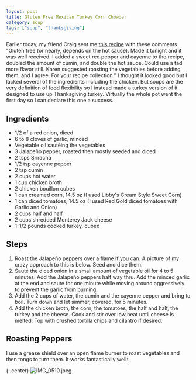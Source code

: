 ```yaml
---
layout: post
title: Gluten Free Mexican Turkey Corn Chowder
category: soup
tags: ["soup", "thanksgiving"]
---
```

Earlier today, my friend Craig sent me [this recipe](https://www.tasteofhome.com/recipes/mexican-chicken-corn-chowder/) with these comments "Gluten free (or nearly, depends on the hot sauce). Made it tonight and it was well received. I added a sweet red pepper and cayenne to the recipe, doubled the amount of cumin, and double the hot sauce. Could use a tad more flavor still. Karen suggested roasting the vegetables before adding them, and I agree. For your recipe collection."  I thought it looked good but I lacked several of the ingredients including the chicken. But soups are the very definition of food flexibility so I instead made a turkey version of it designed to use up Thanksgiving turkey.  Virtually the whole pot went the first day so I can declare this one a success.

## Ingredients

* 1/2 of a red onion, diced
* 6 to 8 cloves of garlic, minced
* Vegetable oil sautéing the vegetables
* 3 Jalapeño pepper, roasted then mostly seeded and diced
* 2 tsps Sriracha
* 1/2 tsp cayenne pepper
* 2 tsp cumin
* 2 cups hot water
* 1 cup chicken broth
* 2 chicken bouillon cubes
* 1 can creamed corn, 14.5 oz (I used Libby's Cream Style Sweet Corn)
* 1 can diced tomatoes, 14.5 oz (I used Red Gold diced tomatoes with Garlic and Onion)
* 2 cups half and half
* 2 cups shredded Monterey Jack cheese
* 1-1/2 pounds cooked turkey, cubed

## Steps

1. Roast the Jalapeño peppers over a flame if you can. A picture of my crazy approach to this is below.  Seed and dice them.
2. Sauté the diced onion in a small amount of vegetable oil for 4 to 5 minutes.  Add the Jalapeño peppers half way thru.  Add the minced garlic at the end and saute for one minute while moving around aggressively to prevent the garlic from burning.
3. Add the 2 cups of water, the cumin and the cayenne pepper and bring to boil.  Turn down and let simmer, covered, for 5 minutes.
4. Add the chicken broth, the corn, the tomatoes, the half and half, the turkey and the cheese.  Cook and stir over low heat until cheese is melted.  Top with crushed tortilla chips and cilantro if desired.

## Roasting Peppers

I use a grease shield over an open flame burner to roast vegetables and then tongs to turn them.  It works fantastically well:

{:.center}
![IMG_0510.jpeg](https://fuzzyblog.io/blog/assets/IMG_0510.jpeg)
